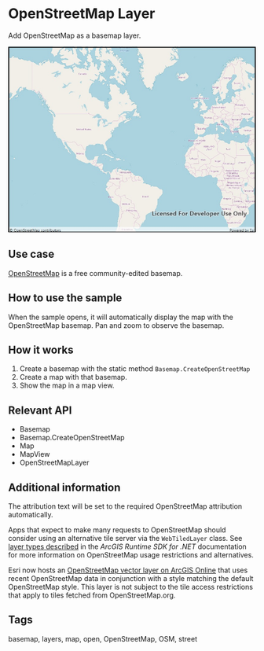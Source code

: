 # OpenStreetMap Layer

Add OpenStreetMap as a basemap layer.

![Image of OpenStreetMap layer](OpenStreetMapLayer.jpg)

## Use case

[OpenStreetMap](https://www.openstreetmap.org) is a free community-edited basemap.

## How to use the sample

When the sample opens, it will automatically display the map with the OpenStreetMap basemap. Pan and zoom to observe the basemap.

## How it works

1. Create a basemap with the static method `Basemap.CreateOpenStreetMap`
2. Create a map with that basemap.
3. Show the map in a map view.

## Relevant API

* Basemap
* Basemap.CreateOpenStreetMap
* Map
* MapView
* OpenStreetMapLayer

## Additional information

The attribution text will be set to the required OpenStreetMap attribution automatically. 

Apps that expect to make many requests to OpenStreetMap should consider using an alternative tile server via the `WebTiledLayer` class. See [layer types described](https://developers.arcgis.com/net/latest/wpf/guide/layer-types-described.htm#ESRI_SECTION1_B995CCAB20584F91890B3614CF16CF43) in the *ArcGIS Runtime SDK for .NET* documentation for more information on OpenStreetMap usage restrictions and alternatives.

Esri now hosts an [OpenStreetMap vector layer on ArcGIS Online](http://www.arcgis.com/home/item.html?id=3e1a00aeae81496587988075fe529f71) that uses recent OpenStreetMap data in conjunction with a style matching the default OpenStreetMap style. This layer is not subject to the tile access restrictions that apply to tiles fetched from OpenStreetMap.org.

## Tags

basemap, layers, map, open, OpenStreetMap, OSM, street